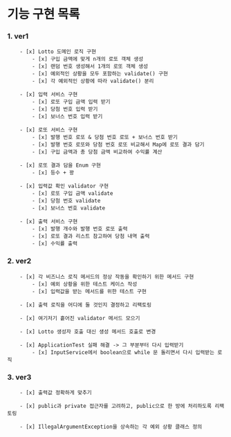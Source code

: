 # 기능 구현 목록
### 1. ver1
        - [x] Lotto 도메인 로직 구현
            - [x] 구입 금액에 맞게 n개의 로또 객체 생성
            - [x] 랜덤 번호 생성해서 1개의 로또 객체 생성
            - [x] 예외적인 상황을 모두 포함하는 validate() 구현
            - [x] 각 예외적인 상황에 따라 validate() 분리

        - [x] 입력 서비스 구현
            - [x] 로또 구입 금액 입력 받기
            - [x] 당첨 번호 입력 받기
            - [x] 보너스 번호 입력 받기

        - [x] 로또 서비스 구현
            - [x] 발행 번호 로또 & 당첨 번호 로또 + 보너스 번호 받기
            - [x] 발행 번호 로또와 당첨 번호 로또 비교해서 Map에 로또 결과 담기
            - [x] 구입 금액과 총 당첨 금액 비교하여 수익률 계산 

        - [x] 로또 결과 담을 Enum 구현
            - [x] 등수 + 꽝

        - [x] 입력값 확인 validator 구현
            - [x] 로또 구입 금액 validate
            - [x] 당첨 번호 validate
            - [x] 보너스 번호 validate

        - [x] 출력 서비스 구현
            - [x] 발행 개수와 발행 번호 로또 출력
            - [x] 로또 결과 리스트 참고하여 당첨 내역 출력
            - [x] 수익률 출력

### 2. ver2
        - [x] 각 비즈니스 로직 메서드의 정상 작동을 확인하기 위한 메서드 구현
            - [x] 예외 상황을 위한 테스트 케이스 작성
            - [x] 입력값을 받는 메서드를 위한 테스트 구현

        - [x] 출력 로직을 어디에 둘 것인지 결정하고 리팩토링

        - [x] 여기저기 흩어진 validator 메서드 모으기

        - [x] Lotto 생성자 호출 대신 생성 메서드 호출로 변경

        - [x] ApplicationTest 실패 해결 -> 그 부분부터 다시 입력받기
            - [x] InputService에서 boolean으로 while 문 돌리면서 다시 입력받는 로직

### 3. ver3
        - [x] 출력값 정확하게 맞추기

        - [x] public과 private 접근자를 고려하고, public으로 한 방에 처리하도록 리팩토링

        - [x] IllegalArgumentException을 상속하는 각 예외 상황 클래스 정의
